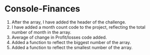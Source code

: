 # Console-Finances

1. After the array, I have added the header of the challenge.
2. I have added a month count code to the project, reflecting the total number of month in the array.
3. Average of change in Profit/losses code added.
4. Added a function to reflect the biggest number of the array.
5. Added a function to reflect the smallest number of the array.
